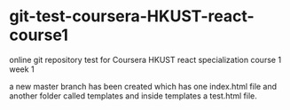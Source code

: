 # git-test-coursera-HKUST-react-course1
online git repository test for Coursera HKUST react specialization course 1 week 1


a new master branch has been created which has one index.html file and another folder called templates and inside 
templates a test.html file. 

